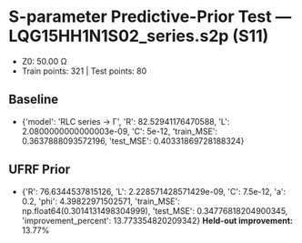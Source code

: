 # S-parameter Predictive-Prior Test — LQG15HH1N1S02_series.s2p (S11)
- Z0: 50.00 Ω
- Train points: 321  |  Test points: 80

## Baseline
- {'model': 'RLC series -> Γ', 'R': 82.52941176470588, 'L': 2.0800000000000003e-09, 'C': 5e-12, 'train_MSE': 0.3637888093572196, 'test_MSE': 0.40331869728188324}

## UFRF Prior
- {'R': 76.6344537815126, 'L': 2.228571428571429e-09, 'C': 7.5e-12, 'a': 0.2, 'phi': 4.39822971502571, 'train_MSE': np.float64(0.3014131498304999), 'test_MSE': 0.34776818204900345, 'improvement_percent': 13.773354820209342}
**Held-out improvement:** 13.77%